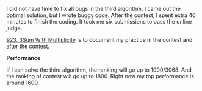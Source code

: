 
I did not have time to fix all bugs in the third algorithm. I came out the optimal solution, but I wrote buggy code. After the contest, I spent extra 40 minutes to finish the coding. It took me six submissions to pass the online judge. <br>

[923. 3Sum With Multiplicity](https://leetcode.com/problems/3sum-with-multiplicity/discuss/181167/C-It-actually-took-me-exactly-one-hour-and-also-the-sixth-submission-passed-online-judge) is to document my practice in the contest and after the contest. <br>

**Performance**<br>

If I can solve the third algorithm, the ranking will go up to 1000/3068. And the ranking of contest will go up to 1800. Right now my top performance is around 1600. <br>

